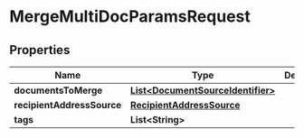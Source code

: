 

# MergeMultiDocParamsRequest


## Properties

| Name | Type | Description | Notes |
|------------ | ------------- | ------------- | -------------|
|**documentsToMerge** | [**List&lt;DocumentSourceIdentifier&gt;**](DocumentSourceIdentifier.md) |  |  |
|**recipientAddressSource** | [**RecipientAddressSource**](RecipientAddressSource.md) |  |  |
|**tags** | **List&lt;String&gt;** |  |  [optional] |



